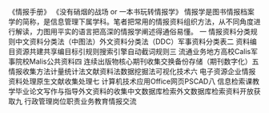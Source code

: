 《情报手册》
《没有硝烟的战场 or 一本书玩转情报学》
情报学是图书情报档案学的简称，是信息管理下属学科。笔者把常用的情报资料组织方法，从不同角度进行解读，力图用平实的语言把高深的情报学阐述得通俗易懂。
一 情报资料分类规则中文资料分类法（中图法）外文资料分类法（DDC）军事资料分类表二 资料编目资源共建共享编目标引规则搜索引擎自动截词规则三 流通业务地方高校Calis军事院校Malis公共资料四 连续出版物核心期刊收集交换备份存储（期刊数字化）五 情报收集方法计量统计法文献资料法数据挖掘法可视化技术六 电子资源企业情报资料处理原生文献收集处理七 计算机技术应用Office网页PSCAD八 信息检索课教学毕业论文写作与指导外文资料的收集中文数据库检索外文数据库检索资料开放获取九 行政管理岗位职责业务教育情报交流
